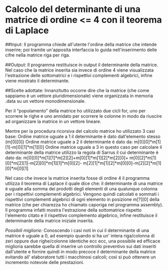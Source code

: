 Calcolo del determinante di una matrice di ordine <= 4 con il teorema di Laplace
=======================

##Input:
Il programma chiede all'utente l'ordine della matrice che intende inserire; poi tramite  un'apposita interfaccia lo guida nell'inserimento delle cifre nella matrice riga per riga.

##Output:
Il programma restituisce in output il determinante della matrice.
Nel caso che la matrice inserita sia invece di ordine 4 viene visualizzata l'estrazione delle sottomatrici e i rispettivi complementi algebrici, infine viene mostrato il determinante.

##Scelte adottate:
Innanzitutto occorre dire che la matrice (che come sappiamo è un vettore pluridimensionale) viene organizzata in memoria .data su un vettore monodimensionale.

Per il “popolamento” della matrice ho utilizzato due cicli for, uno per scorrere le righe e uno annidato per scorrere le colonne in modo da riuscire ad organizzare la matrice in un vettore lineare.

Mentre per la procedura ricorsiva del calcolo matrice ho utilizzato 3 casi base:
Ordine matrice uguale a 1
		il determinante è dato dall'elemento stesso (m[0][0])
Ordine matrice uguale a 2
		il determinante è dato da: m[0][0]*m[1][1]-m[0][1]*m[1][0]
Ordine matrice uguale a 3
in questo caso per calcolare il determinante della matrice utilizzo la regola di Sarrus il cui determinante è dato da:
m[0][0]*m[1][1]*m[2][2]+m[0][1]*m[1][2]*m[2][0]+
m[0][2]*m[1][0]*m[2][1]-m[2][0]*m[1][1]*m[0][2]-
m[2][1]*m[1][2]*m[0][0]-m[2][2]*m[1][0]*m[0][1]

Nel caso che invece la matrice inserita fosse di ordine 4 il programma utilizza il teorema di Laplace  il quale dice che: il determinante di una matrice è uguale alla somma dei prodotti degli elementi  di una qualunque colonna per i rispettivi complementi algebrici.
Vengono quindi calcolati e sommati i rispettivi complementi algebrici di ogni elemento in posizione m[?][0] della matrice (che per chiarezza ho chiamato caporiga nel programma assembly).
Il programma infatti mostra l'estrazione della sottomatrice rispetto l'elemento citato e il rispettivo complemento algebrico, infine restituisce il determinante della matrice iniziale inserita.

*Possibili migliorie:*
Conoscendo i casi noti in cui il determinante di una matrice è uguale a 0, ad esempio quando si ha un' intera riga/colonna di zeri oppure due righe/colonne identiche ecc ecc, una possibile ed efficace miglioria sarebbe quella di inserire un controllo preventivo sui dati inseriti dall'utente e fornire quindi in modo precoce il determinante della matrice evitando all' elaboratore tutti i macchinosi calcoli; così si può ottenere un incremento notevole delle prestazioni.
